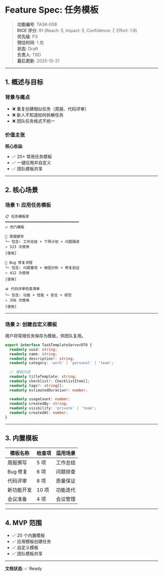 # Feature Spec: 任务模板

> **功能编号**: TASK-008  
> **RICE 评分**: 91 (Reach: 5, Impact: 5, Confidence: 7, Effort: 1.9)  
> **优先级**: P3  
> **预估时间**: 1 周  
> **状态**: Draft  
> **负责人**: TBD  
> **最后更新**: 2025-10-21

---

## 1. 概述与目标

### 背景与痛点

- ❌ 重复创建相似任务（周报、代码评审）
- ❌ 新人不知道如何拆解任务
- ❌ 团队任务格式不统一

### 价值主张

**核心收益**:
- ✅ 20+ 常用任务模板
- ✅ 一键应用并自定义
- ✅ 团队模板共享

---

## 2. 核心场景

### 场景 1: 应用任务模板

```
📋 任务模板库
━━━━━━━━━━━━━━━━━━━━━━━━━━━━━━━━━━
🔥 热门模板

📝 周报撰写
└─ 包含: 工作总结 + 下周计划 + 问题跟进
⭐ 523 次使用
[使用]

🐛 Bug 修复流程
└─ 包含: 问题重现 + 根因分析 + 修复验证
⭐ 412 次使用
[使用]

📊 代码评审检查清单
└─ 包含: 功能 + 性能 + 安全 + 规范
⭐ 356 次使用
[使用]
```

---

### 场景 2: 创建自定义模板

用户将常用任务保存为模板，供团队复用。

```typescript
export interface TaskTemplateServerDTO {
  readonly uuid: string;
  readonly name: string;
  readonly description?: string;
  readonly category: 'work' | 'personal' | 'team';
  
  // 模板内容
  readonly titleTemplate: string;
  readonly checklist?: ChecklistItem[];
  readonly tags?: string[];
  readonly estimatedDuration?: number;
  
  readonly usageCount: number;
  readonly createdBy: string;
  readonly visibility: 'private' | 'team';
  readonly createdAt: number;
}
```

---

## 3. 内置模板

| 模板名称 | 检查项 | 适用场景 |
|---------|-------|---------|
| 周报撰写 | 5 项 | 工作总结 |
| Bug 修复 | 6 项 | 问题排查 |
| 代码评审 | 8 项 | 质量保证 |
| 新功能开发 | 10 项 | 功能迭代 |
| 会议准备 | 4 项 | 会议管理 |

---

## 4. MVP 范围

- ✅ 20 个内置模板
- ✅ 应用模板创建任务
- ✅ 自定义模板
- ✅ 团队模板共享

---

**文档状态**: ✅ Ready

